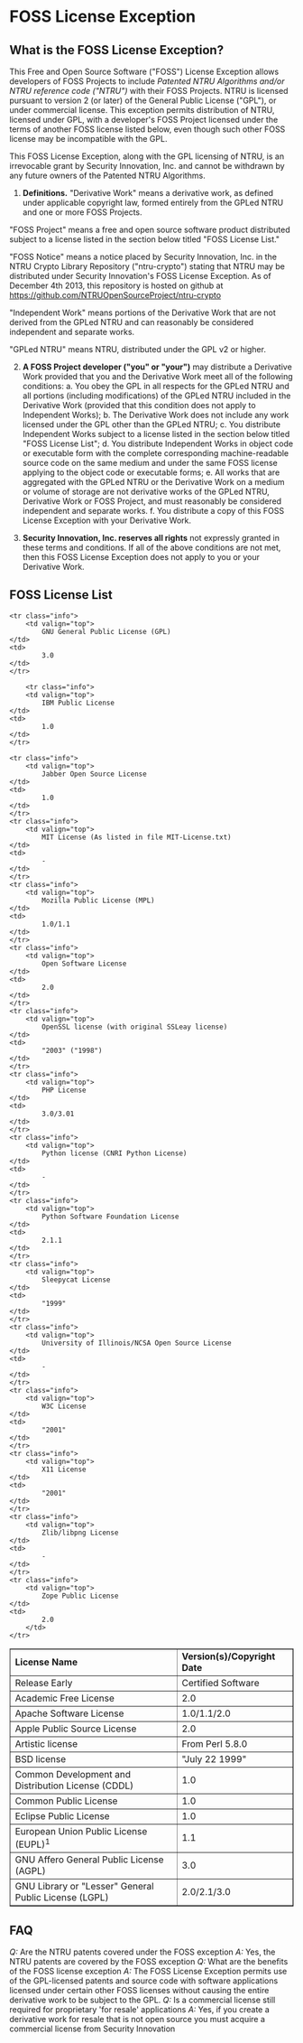 FOSS License Exception
==========================================

What is the FOSS License Exception?
------------------------------------------
This Free and Open Source Software ("FOSS") License Exception allows developers of FOSS Projects to include *Patented NTRU Algorithms and/or NTRU reference code ("NTRU")* with their FOSS Projects. NTRU is licensed pursuant to version 2 (or later) of the General Public License ("GPL"), or under commercial license. This exception permits distribution of NTRU, licensed under GPL, with a developer's FOSS Project licensed under the terms of another FOSS license listed below, even though such other FOSS license may be incompatible with the GPL.

This FOSS License Exception, along with the GPL licensing of NTRU, is an irrevocable grant by Security Innovation, Inc. and cannot be withdrawn by any future owners of the Patented NTRU Algorithms.

1. **Definitions.**
"Derivative Work" means a derivative work, as defined under applicable copyright law, formed entirely from the GPLed NTRU and one or more FOSS Projects.

"FOSS Project" means a free and open source software product distributed subject to a license listed in the section below titled "FOSS License List."

"FOSS Notice" means a notice placed by Security Innovation, Inc. in the NTRU Crypto Library Repository ("ntru-crypto") stating that NTRU may be distributed under Security Innovation's FOSS License Exception. As of December 4th 2013, this repository is hosted on github at https://github.com/NTRUOpenSourceProject/ntru-crypto

"Independent Work" means portions of the Derivative Work that are not derived from the GPLed NTRU and can reasonably be considered independent and separate works.

"GPLed NTRU" means NTRU, distributed under the GPL v2 or higher.

2.  **A FOSS Project developer ("you" or "your")** may distribute a Derivative Work provided that you and the Derivative Work meet all of the following conditions:
  a. You obey the GPL in all respects for the GPLed NTRU and all portions (including modifications) of the GPLed NTRU included in the Derivative Work (provided that this condition does not apply to Independent Works);
  b. The Derivative Work does not include any work licensed under the GPL other than the GPLed NTRU;
  c. You distribute Independent Works subject to a license listed in the section below titled "FOSS License List";
  d. You distribute Independent Works in object code or executable form with the complete corresponding machine-readable source code on the same medium and under the same FOSS license applying to the object code or executable forms;
  e. All works that are aggregated with the GPLed NTRU or the Derivative Work on a medium or volume of storage are not derivative works of the GPLed NTRU, Derivative Work or FOSS Project, and must reasonably be considered independent and separate works.
  f. You distribute a copy of this FOSS License Exception with your Derivative Work.

3. **Security Innovation, Inc. reserves all rights** not expressly granted in these terms and conditions. If all of the above conditions are not met, then this FOSS License Exception does not apply to you or your Derivative Work.


FOSS License List
------------------
<table border="1" cellspacing="0" cellpadding="0">
    <tbody><tr class="columns">
        <td>
            <strong>License Name</strong>
        </td>
	<td>
            <strong>Version(s)/Copyright Date</strong>
	</td>
    </tr>
    <tr class="info">
        <td valign="top">
            Release Early
	</td>
	<td>
            Certified Software
	</td>
    </tr>
    <tr class="info">
        <td valign="top">
            Academic Free License
	</td>
	<td>
            2.0
	</td>
    </tr>
    <tr class="info">
        <td valign="top">
            Apache Software License
	</td>
	<td>
            1.0/1.1/2.0
	</td>
    </tr>
    <tr class="info">
        <td valign="top">
            Apple Public Source License
	</td>
	<td>
            2.0
	</td>
    </tr>
    <tr class="info">
        <td valign="top">
            Artistic license
	</td>
	<td>
            From Perl 5.8.0
	</td>
    </tr>
    <tr class="info">
        <td valign="top">
            BSD license
	</td>
	<td>
            "July 22 1999"
	</td>
    </tr>
    <tr class="info">
        <td valign="top">
            Common Development and Distribution License (CDDL)
	</td>
	<td>
            1.0
	</td>
    </tr>
    <tr class="info">
        <td valign="top">
            Common Public License
	</td>
	<td>
            1.0
	</td>
    </tr>
    <tr class="info">
        <td valign="top">
            Eclipse Public License
	</td>
	<td>
            1.0
	</td>
    </tr>
    <tr class="info">
        <td valign="top">
            European Union Public License (EUPL)<sup>1</sup>
	</td>
	<td>
            1.1
	</td>
    </tr>
    <tr class="info">
        <td valign="top">
            GNU Affero General Public License (AGPL)
	</td>
	<td>
            3.0
	</td>
    </tr>
    <tr class="info">
        <td valign="top">
            GNU Library or "Lesser" General Public License (LGPL)
	</td>
	<td>
            2.0/2.1/3.0
	</td>
    </tr>

    <tr class="info">
        <td valign="top">
            GNU General Public License (GPL)
	</td>
	<td>
            3.0
	</td>
    </tr>

	    <tr class="info">
        <td valign="top">
            IBM Public License
	</td>
	<td>
            1.0
	</td>
    </tr>

    <tr class="info">
        <td valign="top">
            Jabber Open Source License
	</td>
	<td>
            1.0
	</td>
    </tr>
    <tr class="info">
        <td valign="top">
            MIT License (As listed in file MIT-License.txt)
	</td>
	<td>
            -
	</td>
    </tr>
    <tr class="info">
        <td valign="top">
            Mozilla Public License (MPL)
	</td>
	<td>
            1.0/1.1
	</td>
    </tr>
    <tr class="info">
        <td valign="top">
            Open Software License
	</td>
	<td>
            2.0
	</td>
    </tr>
    <tr class="info">
        <td valign="top">
            OpenSSL license (with original SSLeay license)
	</td>
	<td>
            "2003" ("1998")
	</td>
    </tr>
    <tr class="info">
        <td valign="top">
            PHP License
	</td>
	<td>
            3.0/3.01
	</td>
    </tr>
    <tr class="info">
        <td valign="top">
            Python license (CNRI Python License)
	</td>
	<td>
            -
	</td>
    </tr>
    <tr class="info">
        <td valign="top">
            Python Software Foundation License
	</td>
	<td>
            2.1.1
	</td>
    </tr>
    <tr class="info">
        <td valign="top">
            Sleepycat License
	</td>
	<td>
            "1999"
	</td>
    </tr>
    <tr class="info">
        <td valign="top">
            University of Illinois/NCSA Open Source License
	</td>
	<td>
            -
	</td>
    </tr>
    <tr class="info">
        <td valign="top">
            W3C License
	</td>
	<td>
            "2001"
	</td>
    </tr>
    <tr class="info">
        <td valign="top">
            X11 License
	</td>
	<td>
            "2001"
	</td>
    </tr>
    <tr class="info">
        <td valign="top">
            Zlib/libpng License
	</td>
	<td>
            -
	</td>
    </tr>
    <tr class="info">
        <td valign="top">
            Zope Public License
	</td>
	<td>
            2.0
        </td>
    </tr>
</tbody></table>

FAQ
----

*Q:* Are the NTRU patents covered under the FOSS exception
*A:* Yes, the NTRU patents are covered by the FOSS exception 
*Q:* What are the benefits of the FOSS license exception
*A:* The FOSS License Exception permits use of the GPL-licensed patents and source code with software applications licensed under certain other FOSS licenses without causing the entire derivative work to be subject to the GPL.
*Q:* Is a commercial license still required for proprietary 'for resale' applications
*A:* Yes, if you create a derivative work for resale that is not open source you must acquire a commercial license from Security Innovation

